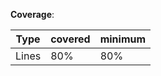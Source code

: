 **Coverage**:

| Type  | covered | minimum |
| ----- | ------- | ------- |
| Lines | 80%     | 80%     |

